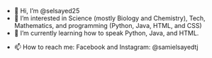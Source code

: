 - 👋 Hi, I’m @selsayed25
- 👀 I’m interested in Science (mostly Biology and Chemistry), Tech, Mathematics, and programming (Python, Java, HTML, and CSS)
- 🌱 I’m currently learning how to speak Python, Java, and HTML. 
<!--- - 💞️ I’m looking to collaborate on ... --->
- 📫 How to reach me: Facebook and Instagram: @samielsayedtj

<!---
selsayed25/selsayed25 is a ✨ special ✨ repository because its `README.md` (this file) appears on your GitHub profile.
You can click the Preview link to take a look at your changes.
--->
